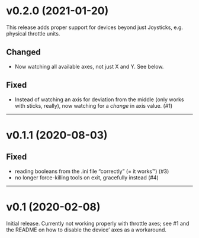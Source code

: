 # v0.2.0 (2021-01-20)

This release adds proper support for devices beyond just Joysticks, e.g.  
physical throttle units.

## Changed

* Now watching all available axes, not just X and Y. See below.

## Fixed

* Instead of watching an axis for deviation from the middle (only works with 
  sticks, really), now watching for a _change_ in axis value. (#1)

-----

# v0.1.1 (2020-08-03)

## Fixed

* reading booleans from the .ini file “correctly” (= it works™) (#3)
* no longer force-killing tools on exit, gracefully instead (#4)

-----

# v0.1 (2020-02-08)

Initial release. Currently not working properly with throttle axes; see #1 and 
the README on how to disable the device’ axes as a workaround.
